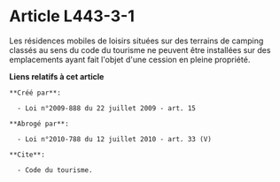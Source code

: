 # Article L443-3-1

Les résidences mobiles de loisirs situées sur des terrains de camping classés au sens du code du tourisme ne peuvent être
installées sur des emplacements ayant fait l'objet d'une cession en pleine propriété.

**Liens relatifs à cet article**

	**Créé par**:

	  - Loi n°2009-888 du 22 juillet 2009 - art. 15

	**Abrogé par**:

	  - Loi n°2010-788 du 12 juillet 2010 - art. 33 (V)

	**Cite**:

	  - Code du tourisme.
